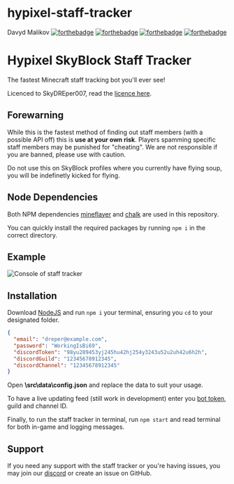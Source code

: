 # hypixel-staff-tracker
Davyd Malikov
[![forthebadge](https://forthebadge.com/images/badges/made-with-javascript.svg)](https://forthebadge.com)
[![forthebadge](https://forthebadge.com/images/badges/fuck-it-ship-it.svg)](https://forthebadge.com)
[![forthebadge](https://forthebadge.com/images/badges/mom-made-pizza-rolls.svg)](https://forthebadge.com)
[![forthebadge](https://forthebadge.com/images/badges/powered-by-black-magic.svg)](https://forthebadge.com)

# Hypixel SkyBlock Staff Tracker
The fastest Minecraft staff tracking bot you'll ever see!

Licenced to SkyDREper007, read the [licence here](https://github.com/SkyDREper007/hypixel-staff-tracker/blob/main/LICENSE.md).

## Forewarning
While this is the fastest method of finding out staff members (with a possible API off) this is **use at your own risk**. Players spamming specific staff members may be punished for "cheating". We are not responsible if you are banned, please use with caution.

Do not use this on SkyBlock profiles where you currently have flying soup, you will be indefinetly kicked for flying.

## Node Dependencies
Both NPM dependencies [mineflayer](https://www.npmjs.com/package/mineflayer) and [chalk](https://www.npmjs.com/package/chalk) are used in this repository.

You can quickly install the required packages by running `npm i` in the correct directory.

## Example
![Console of staff tracker](https://cdn.luke.mx/88d53b99-6d6a-48ca-9b73-8feeabf27e07.gif)

## Installation
Download [NodeJS](https://nodejs.org/) and run `npm i` your terminal, ensuring you `cd` to your designated folder.

```json
{
  "email": "dreper@example.com",
  "password": "WorkingIsBi69",
  "discordToken": "98yu289453yj245hu42hj254y3243u52u2uh42u6h2h",
  "discordGuild": "12345678912345",
  "discordChannel": "12345678912345"
}
```

Open **\src\data\config.json** and replace the data to suit your usage.

To have a live updating feed (still work in development) enter you [bot token](https://discord.com/developers), guild and channel ID.

Finally, to run the staff tracker in terminal, run `npm start` and read terminal for both in-game and logging messages.

## Support

If you need any support with the staff tracker or you're having issues, you may join our [discord](https://discord.gg/monkeys) or create an issue on GitHub.

